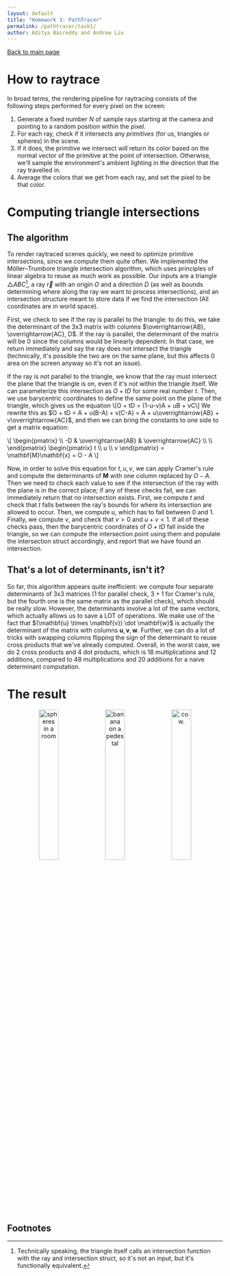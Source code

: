 ```yaml
---
layout: default
title: "Homework 3: PathTracer"
permalink: /pathtracer/task1/
author: Aditya Baireddy and Andrew Liu
---
```

[Back to main page]({{site.baseurl}}/pathtracer)
# How to raytrace
In broad terms, the rendering pipeline for raytracing consists of the following steps performed for every pixel on the screen:
1. Generate a fixed number $N$ of sample rays starting at the camera and pointing to a random position within the pixel.
2. For each ray, check if it intersects any *primitives* (for us, triangles or spheres) in the scene.
3. If it does, the primitive we intersect will return its color based on the normal vector of the primitive at the point of intersection. Otherwise, we'll sample the environment's ambient lighting in the direction that the ray travelled in.
4. Average the colors that we get from each ray, and set the pixel to be that color. 

# Computing triangle intersections
## The algorithm
To render raytraced scenes quickly, we need to optimize primitive intersections, since we compute them quite often.
We implemented the Möller–Trumbore triangle intersection algorithm, which uses principles of linear algebra to reuse as much work as possible.
Our inputs are a triangle $\triangle ABC$[^1], a ray $\overrightarrow{r}$ with an origin $O$ and a direction $D$ (as well as bounds determining where along the ray we want to process intersections), and an intersection structure meant to store data if we find the intersection (All coordinates are in world space). 

First, we check to see if the ray is parallel to the triangle: to do this, we take the determinant of the 3x3 matrix with columns $\overrightarrow{AB}, \overrightarrow{AC}, D$. If the ray is parallel, the determinant of the matrix will be 0 since the columns would be linearly dependent. In that case, we return immediately and say the ray does not intersect the triangle (technically, it's possible the two are on the same plane, but this affects 0 area on the screen anyway so it's not an issue).

If the ray is not parallel to the triangle, we know that the ray must intersect the plane that the triangle is on, even if it's not within the triangle itself. We can parameterize this intersection as $O + tD$ for some real number $t$.
Then, we use barycentric coordinates to define the same point on the plane of the triangle, which gives us the equation
\\[O + tD = (1-u-v)A + uB + vC\\]
We rewrite this as $O + tD = A + u(B-A) + v(C-A) = A + u\overrightarrow{AB} + v\overrightarrow{AC}$, and then we can bring the constants to one side to get a matrix equation:

<p>
\[
\begin{pmatrix}
\\
-D & \overrightarrow{AB} & \overrightarrow{AC} \\
\\
\end{pmatrix}
\begin{pmatrix}
t \\
u \\
v
\end{pmatrix} = \mathbf{M}\mathbf{x} = O - A
\]
</p>

Now, in order to solve this equation for $t,u,v$, we can apply Cramer's rule and compute the determinants of **M** with one column replaced by $O-A$.
Then we need to check each value to see if the intersection of the ray with the plane is in the correct place; if any of these checks fail, we can immediately return that no intersection exists. 
First, we compute $t$ and check that $t$ falls between the ray's bounds for where its intersection are allowed to occur.
Then, we compute $u$, which has to fall between $0$ and $1$.
Finally, we compute $v$, and check that $v > 0$ and $u + v < 1$. 
If all of these checks pass, then the barycentric coordinates of $O + tD$ fall inside the triangle, so we can compute the intersection point using them and populate the intersection struct accordingly, and report that we have found an intersection.

## That's a lot of determinants, isn't it?
So far, this algorithm appears quite inefficient: we compute four separate determinants of 3x3 matrices ($1$ for parallel check, $3+1$ for Cramer's rule, but the fourth one is the same matrix as the parallel check), which should be really slow.
However, the determinants involve a lot of the same vectors, which actually allows us to save a LOT of operations.
We make use of the fact that $(\mathbf{u} \times \mathbf{v}) \dot \mathbf{w}$ is actually the determinant of the matrix with columns $\mathbf{u}, \mathbf{v}, \mathbf{w}$. 
Further, we can do a lot of tricks with swapping columns flipping the sign of the determinant to reuse cross products that we've already computed.
Overall, in the worst case, we do 2 cross products and 4 dot products, which is 18 multiplications and 12 additions, compared to 48 multiplications and 20 additions for a naive determinant computation. 

# The result
<p style = "text-align:center">
	<img src="hw3/task1-spheres.png" alt="spheres in a room" width="30%" style="text-align:center"/>
	<img src="hw3/task1-banana.png" alt="banana on a pedestal" width="30%" style="text-align:center"/>
	<img src="hw3/task1-cow.png" alt="cow." width="30%" style="text-align:center"/>
</p>

## Footnotes
[^1]: Technically speaking, the triangle itself calls an intersection function with the ray and intersection struct, so it's not an input, but it's functionally equivalent.